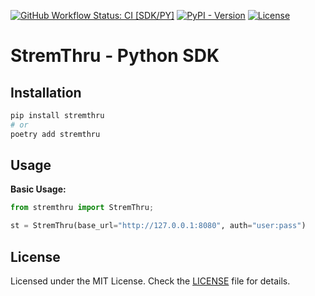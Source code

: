 [![GitHub Workflow Status: CI [SDK/PY]](https://img.shields.io/github/actions/workflow/status/MunifTanjim/stremthru/ci-sdk-py.yml?branch=main&label=CI%20%5BSDK%2FPY%5D&style=for-the-badge)](https://github.com/MunifTanjim/stremthru/actions/workflows/ci-sdk-py.yml)
[![PyPI - Version](https://img.shields.io/pypi/v/stremthru?style=for-the-badge)](https://pypi.org/project/stremthru/)
[![License](https://img.shields.io/github/license/MunifTanjim/stremthru?style=for-the-badge)](https://github.com/MunifTanjim/stremthru/blob/main/sdk/py/LICENSE)

# StremThru - Python SDK

## Installation

```sh
pip install stremthru
# or
poetry add stremthru
```

## Usage

**Basic Usage:**

```py
from stremthru import StremThru;

st = StremThru(base_url="http://127.0.0.1:8080", auth="user:pass")
```

## License

Licensed under the MIT License. Check the [LICENSE](./LICENSE) file for details.
